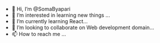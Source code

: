 - 👋 Hi, I’m @SomaByapari
- 👀 I’m interested in learning new things ...
- 🌱 I’m currently learning React...
- 💞️ I’m looking to collaborate on Web development domain...
- 📫 How to reach me ...

<!---
SomaByapari/SomaByapari is a ✨ special ✨ repository because its `README.md` (this file) appears on your GitHub profile.
You can click the Preview link to take a look at your changes.
--->
